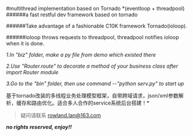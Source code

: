 #multithread implementation based on Tornado
*(eventloop + threadpool)
######a fast restful dev framework based on tornado

######Take advantage of a fashionable C10K framework Tornado(ioloop).

######ioloop throws requests to threadpool, threadpool notifies ioloop when it is done.


*1.In "biz" folder, make a py file from demo which existed there*

*2.Use "Router.route" to decorate a method of your business class after import Router module*

*3.Go to the "bin" folder, then use command --"python serv.py" to start up*

基于tornado改装的多线程业务处理模型框架，自带跨域请求，json/xml参数解析，缓存和路由优化。适合多人合作的service系统后台搭建！*
>疑问请联系
<rowland.lan@163.com>

***no rights reserved, enjoy!!***
